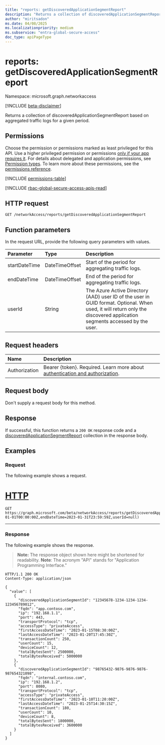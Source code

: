 ```yaml
---
title: "reports: getDiscoveredApplicationSegmentReport"
description: "Returns a collection of discoveredApplicationSegmentReport based on aggregated traffic logs for a given period."
author: "miritsadon"
ms.date: 04/08/2025
ms.localizationpriority: medium
ms.subservice: "entra-global-secure-access"
doc_type: apiPageType
---
```


# reports: getDiscoveredApplicationSegmentReport

Namespace: microsoft.graph.networkaccess

[!INCLUDE [beta-disclaimer](../../includes/beta-disclaimer.md)]

Returns a collection of discoveredApplicationSegmentReport based on aggregated traffic logs for a given period.

## Permissions

Choose the permission or permissions marked as least privileged for this API. Use a higher privileged permission or permissions [only if your app requires it](/graph/permissions-overview#best-practices-for-using-microsoft-graph-permissions). For details about delegated and application permissions, see [Permission types](/graph/permissions-overview#permission-types). To learn more about these permissions, see the [permissions reference](/graph/permissions-reference).

<!-- {
  "blockType": "permissions",
  "name": "networkaccess-reports-getdiscoveredapplicationsegmentreport-permissions"
}
-->
[!INCLUDE [permissions-table](../includes/permissions/networkaccess-reports-getdiscoveredapplicationsegmentreport-permissions.md)]

[!INCLUDE [rbac-global-secure-access-apis-read](../includes/rbac-for-apis/rbac-global-secure-access-apis-read.md)]

## HTTP request

<!-- {
  "blockType": "ignored"
}
-->
``` http
GET /networkAccess/reports/getDiscoveredApplicationSegmentReport
```

## Function parameters
In the request URL, provide the following query parameters with values.

|Parameter|Type|Description|
|:---|:---|:---|
|startDateTime|DateTimeOffset|Start of the period for aggregating traffic logs.|
|endDateTime|DateTimeOffset|End of the period for aggregating traffic logs.|
|userId|String|The Azure Active Directory (AAD) user ID of the user in GUID format. Optional. When used, it will return only the discovered application segments accessed by the user.|


## Request headers

|Name|Description|
|:---|:---|
|Authorization|Bearer {token}. Required. Learn more about [authentication and authorization](/graph/auth/auth-concepts).|

## Request body

Don't supply a request body for this method.

## Response

If successful, this function returns a `200 OK` response code and a [discoveredApplicationSegmentReport](../resources/networkaccess-discoveredapplicationsegmentreport.md) collection in the response body.

## Examples

### Request

The following example shows a request.
# [HTTP](#tab/http)
<!-- {
  "blockType": "request",
  "name": "reportsthis.getdiscoveredapplicationsegmentreport"
}
-->
``` http
GET https://graph.microsoft.com/beta/networkAccess/reports/getDiscoveredApplicationSegmentReport(startDateTime=2023-01-01T00:00:00Z,endDateTime=2023-01-31T23:59:59Z,userId=null)
```


---

### Response

The following example shows the response.
>**Note:** The response object shown here might be shortened for readability.
> **Note**: The acronym "API" stands for "Application Programming Interface."
<!-- {
  "blockType": "response",
  "truncated": true,
  "@odata.type": "Collection(microsoft.graph.networkaccess.discoveredApplicationSegmentReport)"
}
-->
``` http
HTTP/1.1 200 OK
Content-Type: application/json

{
  "value": [
    {
      "discoveredApplicationSegmentId": "12345678-1234-1234-1234-123456789012",
      "fqdn": "app.contoso.com",
      "ip": "192.168.1.1",
      "port": 443,
      "transportProtocol": "tcp",
      "accessType": "privateAccess",
      "firstAccessDateTime": "2023-01-15T08:30:00Z",
      "lastAccessDateTime": "2023-01-20T17:45:30Z",
      "transactionCount": 250,
      "userCount": 15,
      "deviceCount": 12,
      "totalBytesSent": 2500000,
      "totalBytesReceived": 5000000
    },
    {
      "discoveredApplicationSegmentId": "98765432-9876-9876-9876-987654321098",
      "fqdn": "internal.contoso.com",
      "ip": "192.168.1.2",
      "port": 8080,
      "transportProtocol": "tcp",
      "accessType": "privateAccess",
      "firstAccessDateTime": "2023-01-10T11:20:00Z",
      "lastAccessDateTime": "2023-01-25T14:30:15Z",
      "transactionCount": 180,
      "userCount": 10,
      "deviceCount": 8,
      "totalBytesSent": 1800000,
      "totalBytesReceived": 3600000
    }
  ]
}
```